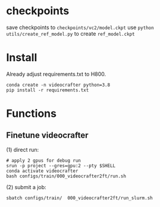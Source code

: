 # checkpoints

save checkpoints to `checkpoints/vc2/model.ckpt`
use `python utils/create_ref_model.py` to create `ref_model.ckpt`


# Install

Already adjust requirements.txt to H800.
```shell
conda create -n videocrafter python=3.8
pip install -r requirements.txt
```
# Functions
## Finetune videocrafter
(1) direct run:
```
# apply 2 gpus for debug run
srun -p project --gres=gpu:2 --pty $SHELL 
conda activate videocrafter
bash configs/train/000_videocrafter2ft/run.sh
```
(2) submit a job:
```
sbatch configs/train/  000_videocrafter2ft/run_slurm.sh
```
